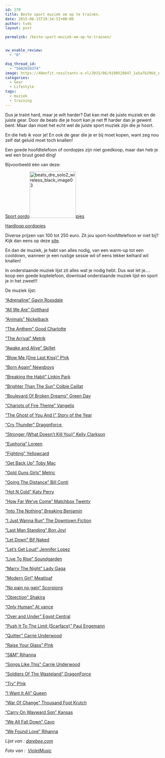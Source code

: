 ```yaml
---
id: 270
title: Beste sport muziek om op te trainen.
date: 2015-06-15T19:34:53+00:00
author: tvds
layout: post

permalink: /beste-sport-muziek-om-op-te-trainen/


vw_enable_review:
  - "0"

dsq_thread_id:
  - "5602650374"
image: https://40enfit.resultants-e.nl/2015/06/9190520847_1a5a7b296d_c.jpg
categories:
  - Gear
  - Lifestyle
tags:
  - muziek
  - training
---
```

Dus je traint hard, maar je wilt harder? Dat kan met de juiste muziek en de juiste gear. Door de beats die je hoort kan je net ff harder dan je gewent bent. Maar dan moet het echt wel de juiste sport muziek zijn die je hoort.

En die heb ik voor je! En ook de gear die je er bij moet kopen, want zeg nou zelf dat geluid moet toch knallen!<!--more-->

Een goede hoofdtelefoon of oordopjes zijn niet goedkoop, maar dan heb je wel een bruut goed ding!

Bijvoorbeeld één van deze:

[Sport oordo<img class="alignleft size-thumbnail wp-image-272" src="https://40enfit.resultants-e.nl/2015/06/beats_dre_solo2_wireless_black_image03-150x150.jpg" alt="beats_dre_solo2_wireless_black_image03" width="150" height="150" srcset="https://40enfit.resultants-e.nl/2015/06/beats_dre_solo2_wireless_black_image03-150x150.jpg 150w, https://40enfit.resultants-e.nl/2015/06/beats_dre_solo2_wireless_black_image03-80x80.jpg 80w, https://40enfit.resultants-e.nl/2015/06/beats_dre_solo2_wireless_black_image03.jpg 300w" sizes="(max-width: 150px) 100vw, 150px" />pjes](https://40enfit.nl/run/sport-oordopjes/)
  
[Hardloop oordopjes](https://40enfit.nl/run/hardloop-oordopjes/)

Diverse prijzen van 100 tot 250 euro. Zit jou sport-hoofdtelefoon er niet bij? Kijk dan eens op deze <a href="https://40enfit.nl/run/oordopjes/" target="_blank" rel="noopener">site</a>.

En dan de muziek, je hebt van alles nodig, van een warm-up tot een cooldown, wanneer je een rustige sessie wil of eens lekker keihard wil knallen!

In onderstaande muziek lijst zit alles wat je nodig hebt. Dus wat let je&#8230;. koop een goede koptelefoon, download onderstaande muziek lijst en sport je in het zweet!!

De muziek lijst:
  
<a href="http://goo.gl/nwoXfG" target="_blank" rel="noopener">&#8220;Adrenaline&#8221; Gavin Rossdale</a>
  
<a href="http://goo.gl/WSAMc4" target="_blank" rel="noopener">&#8220;All We Are&#8221; Gotthard</a>
  
<a href="http://goo.gl/rOKCd3" target="_blank" rel="noopener">&#8220;Animals&#8221; Nickelback</a>
  
<a href="http://goo.gl/QoCSk7" target="_blank" rel="noopener">&#8220;The Anthem&#8221; Good Charlotte</a>
  
<a href="http://goo.gl/QPLvBO" target="_blank" rel="noopener">&#8220;The Arrival&#8221; Metrik</a>
  
<a href="http://goo.gl/h8opaA" target="_blank" rel="noopener">&#8220;Awake and Alive&#8221; Skillet</a>
  
<a href="http://goo.gl/oauEUT" target="_blank" rel="noopener">&#8220;Blow Me (One Last Kiss)&#8221; P!nk</a>
  
<a href="http://goo.gl/7grNf8" target="_blank" rel="noopener">&#8220;Born Again&#8221; Newsboys</a>
  
<a href="http://goo.gl/gbiFvv" target="_blank" rel="noopener">&#8220;Breaking the Habit&#8221; Linkin Park</a>
  
<a href="http://goo.gl/2QviWv" target="_blank" rel="noopener">&#8220;Brighter Than The Sun&#8221; Colbie Caillat</a>
  
<a href="http://goo.gl/0K80y8" target="_blank" rel="noopener">&#8220;Boulevard Of Broken Dreams&#8221; Green Day</a>
  
<a href="http://goo.gl/Jyy4Xh" target="_blank" rel="noopener">&#8220;Chariots of Fire Theme&#8221; Vangelis</a>
  
<a href="http://goo.gl/RGhWEX" target="_blank" rel="noopener">&#8220;The Ghost of You And I&#8221; Story of the Year</a>
  
<a href="http://goo.gl/9CXxjT" target="_blank" rel="noopener">&#8220;Cry Thunder&#8221; Dragonforce </a>
  
<a href="http://goo.gl/j7hdHD" target="_blank" rel="noopener">&#8220;Stronger (What Doesn&#8217;t Kill You)&#8221; Kelly Clarkson</a>
  
<a href="http://goo.gl/as8wE8" target="_blank" rel="noopener">&#8220;Euphoria&#8221; Loreen</a>
  
<a href="http://goo.gl/kIH5Pa" target="_blank" rel="noopener">&#8220;Fighting&#8221; Yellowcard</a>
  
<a href="http://goo.gl/Oiprwk" target="_blank" rel="noopener">&#8220;Get Back Up&#8221; Toby Mac</a>
  
<a href="http://goo.gl/ZJqlXF" target="_blank" rel="noopener">&#8220;Gold Guns Girls&#8221; Metric</a>
  
<a href="http://goo.gl/uZUkj3" target="_blank" rel="noopener">&#8220;Going The Distance&#8221; Bill Conti</a>
  
<a href="http://goo.gl/R6tZfu" target="_blank" rel="noopener">&#8220;Hot N Cold&#8221; Katy Perry</a>
  
<a href="http://goo.gl/T3ruzI" target="_blank" rel="noopener">&#8220;How Far We&#8217;ve Come&#8221; Matchbox Twenty</a>
  
<a href="http://goo.gl/toSnzt" target="_blank" rel="noopener">&#8220;Into The Nothing&#8221; Breaking Benjamin</a>
  
<a href="http://goo.gl/AOgo1S" target="_blank" rel="noopener">&#8220;I Just Wanna Run&#8221; The Downtown Fiction</a>
  
<a href="http://goo.gl/G2t8x3" target="_blank" rel="noopener">&#8220;Last Man Standing&#8221; Bon Jovi</a>
  
<a href="http://goo.gl/G456n9" target="_blank" rel="noopener">&#8220;Let Down&#8221; Bif Naked</a>
  
<a href="http://goo.gl/MX5yV9" target="_blank" rel="noopener">&#8220;Let&#8217;s Get Loud&#8221; Jennifer Lopez</a>
  
<a href="http://goo.gl/42motB" target="_blank" rel="noopener">&#8220;Live To Rise&#8221; Soundgarden</a>
  
<a href="http://goo.gl/7aSj2s" target="_blank" rel="noopener">&#8220;Marry The Night&#8221; Lady Gaga</a>
  
<a href="http://goo.gl/TczkfR" target="_blank" rel="noopener">&#8220;Modern Girl&#8221; Meatloaf</a>
  
<a href="http://goo.gl/U76qfr" target="_blank" rel="noopener">&#8220;No pain no gain&#8221; Scorpions</a>
  
<a href="http://goo.gl/0FGi1c" target="_blank" rel="noopener">&#8220;Objection&#8221; Shakira</a>
  
<a href="http://goo.gl/sJVTRQ" target="_blank" rel="noopener">&#8220;Only Human&#8221; At vance</a>
  
<a href="http://goo.gl/zOSEPC" target="_blank" rel="noopener">&#8220;Over and Under&#8221; Egypt Central</a>
  
<a href="http://goo.gl/vodi8m" target="_blank" rel="noopener">&#8220;Push It To The Limit (Scarface)&#8221; Paul Engemann</a>
  
<a href="http://goo.gl/cLOqJC" target="_blank" rel="noopener">&#8220;Quitter&#8221; Carrie Underwood</a>
  
<a href="http://goo.gl/r8jYj5" target="_blank" rel="noopener">&#8220;Raise Your Glass&#8221; P!nk</a>
  
<a href="http://goo.gl/WRZLcF" target="_blank" rel="noopener">&#8220;S&M&#8221; Rihanna</a>
  
<a href="http://goo.gl/0eZpBB" target="_blank" rel="noopener">&#8220;Songs Like This&#8221; Carrie Underwood</a>
  
<a href="http://goo.gl/5EmBUX" target="_blank" rel="noopener">&#8220;Soldiers Of The Wasteland&#8221; DragonForce</a>
  
<a href="http://goo.gl/CTnFhr" target="_blank" rel="noopener">&#8220;Try&#8221; P!nk</a>
  
<a href="http://goo.gl/NAfbrr" target="_blank" rel="noopener">&#8220;I Want It All&#8221; Queen</a>
  
<a href="http://goo.gl/vcvG1p" target="_blank" rel="noopener">&#8220;War Of Change&#8221; Thousand Foot Krutch</a>
  
<a href="http://goo.gl/Uq0xKE" target="_blank" rel="noopener">&#8220;Carry On Wayward Son&#8221; Kansas</a>
  
<a href="http://goo.gl/T7pFuY" target="_blank" rel="noopener">&#8220;We All Fall Down&#8221; Cavo</a>
  
<a href="http://goo.gl/hxayX0" target="_blank" rel="noopener">&#8220;We Found Love&#8221; Rihanna</a>

_Lijst van : [darebee.com](http://darebee.com/)_

_Foto van :  [VioletMusic](https://www.flickr.com/photos/violet96/)_